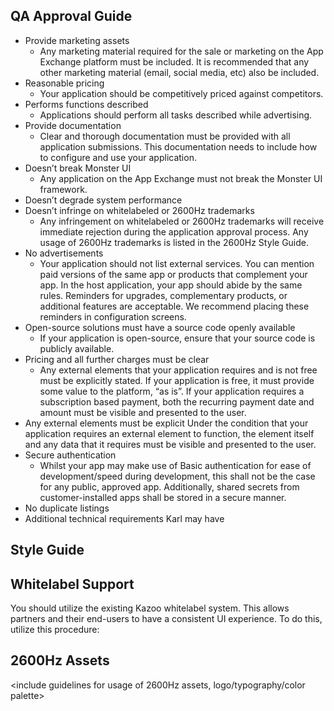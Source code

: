 ## QA Approval Guide
* Provide marketing assets
    * Any marketing material required for the sale or marketing on the App Exchange platform must be included. It is recommended that any other marketing material (email, social media, etc) also be included.
* Reasonable pricing
    * Your application should be competitively priced against competitors.
* Performs functions described
    * Applications should perform all tasks described while advertising. 
* Provide documentation
    * Clear and thorough documentation must be provided with all application submissions. This documentation needs to include how to configure and use your application.
* Doesn’t break Monster UI
    * Any application on the App Exchange must not break the Monster UI framework.
* Doesn’t degrade system performance
* Doesn’t infringe on whitelabeled or 2600Hz trademarks
    * Any infringement on whitelabeled or 2600Hz trademarks will receive immediate rejection during the application approval process. Any usage of 2600Hz trademarks is listed in the 2600Hz Style Guide.
* No advertisements
    * Your application should not list external services. You can mention paid versions of the same app or products that complement your app. In the host application, your app should abide by the same rules. Reminders for upgrades, complementary products, or additional features are acceptable. We recommend placing these reminders in configuration screens.
* Open-source solutions must have a source code openly available
    * If your application is open-source, ensure that your source code is publicly available.
* Pricing and all further charges must be clear
    * Any external elements that your application requires and is not free must be explicitly stated. If your application is free, it must provide some value to the platform, “as is”. If your application requires a subscription based payment, both the recurring payment date and amount must be visible and presented to the user.
* Any external elements must be explicit
Under the condition that your application requires an external element to function, the element itself and any data that it requires must be visible and presented to the user.
* Secure authentication
    * Whilst your app may make use of Basic authentication for ease of development/speed during development, this shall not be the case for any public, approved app. Additionally, shared secrets from customer-installed apps shall be stored in a secure manner.
* No duplicate listings
* Additional technical requirements Karl may have 

## Style Guide
<need to build out external style guide>

## Whitelabel Support
You should utilize the existing Kazoo whitelabel system. This allows partners and their end-users to have a consistent UI experience. To do this, utilize this procedure:

## 2600Hz Assets
<include guidelines for usage of 2600Hz assets, logo/typography/color palette>
